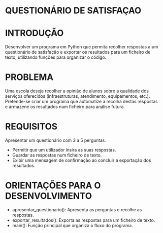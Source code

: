 <h1>QUESTIONÁRIO DE SATISFAÇAO<h1>
<h1>INTRODUÇÃO</h1>
  
Desenvolver um programa em Python que permita recolher respostas a um questionário de satisfação e exportar os resultados para um ficheiro de texto, utilizando funções para organizar o código.
<h1>PROBLEMA</h1>
Uma escola deseja recolher a opinião de alunos sobre a qualidade dos serviços oferecidos (infraestruturas, atendimento, equipamentos, etc.). Pretende-se criar um programa que automatize a recolha destas respostas e armazene os resultados num ficheiro para análise futura.
<h1>REQUISITOS</h1>
  
Apresentar um questionário com 3 a 5 perguntas.
 - Permitir que um utilizador insira as suas respostas.
 - Guardar as respostas num ficheiro de texto.
 - Exibir uma mensagem de confirmação ao concluir a exportação dos resultados.
<h1>ORIENTAÇÕES PARA O DESENVOLVIMENTO</h1>
  
- apresentar_questionario(): Apresenta as perguntas e recolhe as respostas.
- exportar_resultados(): Exporta as respostas para um ficheiro de texto.
- main(): Função principal que organiza o fluxo do programa.
